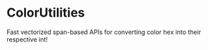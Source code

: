 # ColorUtilities
Fast vectorized span-based APIs for converting color hex into their respective int!
